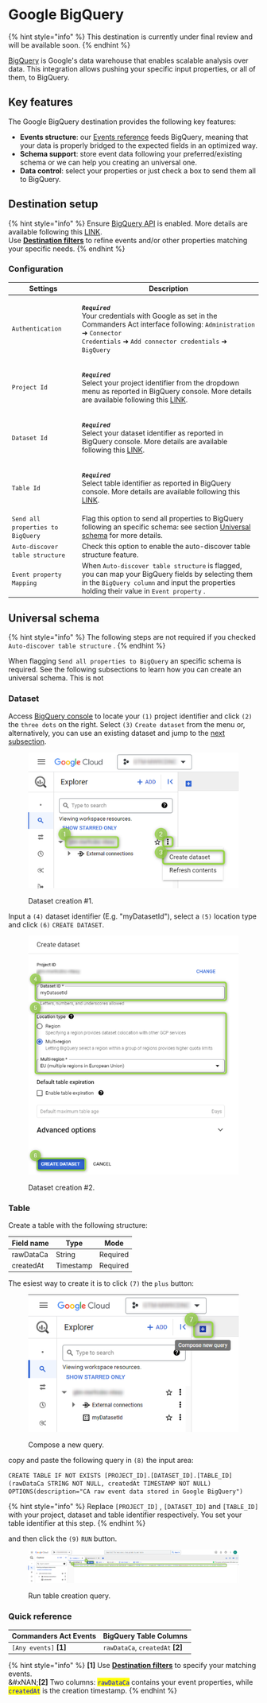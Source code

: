 # Google BigQuery

{% hint style="info" %}
This destination is currently under final review and will be available soon.
{% endhint %}

[BigQuery](https://cloud.google.com/bigquery/docs/introduction?hl=en) is Google's data warehouse that enables scalable analysis over data. This integration allows pushing your specific input properties, or all of them, to BigQuery.

## Key features

The Google BigQuery destination provides the following key features:

* **Events structure**: our [Events reference](https://community.commandersact.com/platform-x/developers/tracking/events-reference) feeds BigQuery, meaning that your data is properly bridged to the expected fields in an optimized way.
* **Schema support**: store event data following your preferred/existing schema or we can help you creating an universal one.
* **Data control**: select your properties or just check a box to send them all to BigQuery.

## Destination setup

{% hint style="info" %}
Ensure [BigQuery API](https://console.cloud.google.com/apis/library/bigquery.googleapis.com?project=gtm-mw9cdnc-ntexy) is enabled. More details are available following this [LINK](https://cloud.google.com/bigquery/docs/enable-transfer-service?hl=en#enable-api).\
Use [**Destination filters**](https://doc.commandersact.com/features/destinations/destination-filters) to refine events and/or other properties matching your specific needs.
{% endhint %}

### Configuration

| Settings                          | Description                                                                                                                                                                                                                                                                   |
| --------------------------------- | ----------------------------------------------------------------------------------------------------------------------------------------------------------------------------------------------------------------------------------------------------------------------------- |
| `Authentication`                  | <p><em><strong><code>Required</code></strong></em>   <br>Your credentials with Google as set in the Commanders Act interface following: <code>Administration</code> ➜ <code>Connector Credentials</code> ➜ <code>Add connector credentials</code> ➜ <code>BigQuery</code></p> |
| `Project Id`                      | <p><em><strong><code>Required</code></strong></em> <br>Select your project identifier from the dropdown menu as reported in BigQuery console. More details are available following this <a href="https://support.google.com/googleapi/answer/7014113?hl=en">LINK</a>.</p>     |
| `Dataset Id`                      | <p><em><strong><code>Required</code></strong></em> <br>Select your dataset identifier as reported in BigQuery console. More details are available following this <a href="https://cloud.google.com/bigquery/docs/datasets-intro?hl=en">LINK</a>.</p>                          |
| `Table Id`                        | <p><em><strong><code>Required</code></strong></em> <br>Select table identifier as reported in BigQuery console. More details are available following this <a href="https://cloud.google.com/bigquery/docs/tables-intro?hl=en">LINK</a>.</p>                                   |
| `Send all properties to BigQuery` | Flag this option to send all properties to BigQuery following an specific schema: see section [Universal schema](google-bigquery.md#universal-schema) for more details.                                                                                                       |
| `Auto-discover table structure`   | Check this option to enable the auto-discover table structure feature.                                                                                                                                                                                                        |
| `Event property Mapping`          | When `Auto-discover table structure`  is flagged, you can map your BigQuery fields by selecting them in the `BigQuery column` and input the properties holding their value in `Event property` .                                                                              |

## Universal schema

{% hint style="info" %}
The following steps are not required if you checked `Auto-discover table structure` .
{% endhint %}

When flagging `Send all properties to BigQuery` an specific schema is required. See the following subsections to learn how you can create an universal schema. This is not&#x20;

### Dataset

Access [BigQuery console](https://console.cloud.google.com/) to locate your `(1)` project identifier and click `(2)` the `three dots` on the right. Select `(3)` `Create dataset` from the menu or, alternatively, you can use an existing dataset and jump to the [next subsection](google-bigquery.md#table).

<figure><img src="../../../../.gitbook/assets/bigquery_1 (2).png" alt=""><figcaption><p>Dataset creation #1.</p></figcaption></figure>

Input a `(4)` dataset identifier (E.g. "myDatasetId"), select a `(5)` location type and click `(6)` `CREATE DATASET`.

<figure><img src="../../../../.gitbook/assets/bigquery_2.png" alt=""><figcaption><p>Dataset creation #2.</p></figcaption></figure>

### Table

Create a table with the following structure:

| Field name | Type      | Mode     |
| ---------- | --------- | -------- |
| rawDataCa  | String    | Required |
| createdAt  | Timestamp | Required |

The esiest way to create it is to click `(7)` the `plus` button:

<figure><img src="../../../../.gitbook/assets/bigquery_3 (1).png" alt=""><figcaption><p>Compose a new query.</p></figcaption></figure>

copy and paste the following query in `(8)` the input area:

```powerquery
CREATE TABLE IF NOT EXISTS [PROJECT_ID].[DATASET_ID].[TABLE_ID] (rawDataCa STRING NOT NULL, createdAt TIMESTAMP NOT NULL) OPTIONS(description="CA raw event data stored in Google BigQuery")
```

{% hint style="info" %}
Replace `[PROJECT_ID]` , `[DATASET_ID]` and `[TABLE_ID]` with your project, dataset and table identifier respectively. You set your table identifier at this step.
{% endhint %}

and then click the `(9)` `RUN` button.

<figure><img src="../../../../.gitbook/assets/bigquery_4.png" alt=""><figcaption><p>Run table creation query.</p></figcaption></figure>

### Quick reference

| Commanders Act Events   | BigQuery Table Columns             |
| ----------------------- | ---------------------------------- |
| `[Any events]` **\[1]** | `rawDataCa`, `createdAt` **\[2]**  |

{% hint style="info" %}
**\[1]** Use [**Destination filters**](https://doc.commandersact.com/features/destinations/destination-filters) to specify your matching events.\
&#xNAN;**\[2]** Two columns: <mark style="color:blue;">`rawDataCa`</mark> contains your event properties, while <mark style="color:blue;">`createdAt`</mark> is the creation timestamp.
{% endhint %}

